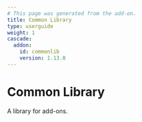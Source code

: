 ```yaml
---
# This page was generated from the add-on.
title: Common Library
type: userguide
weight: 1
cascade:
  addon:
    id: commonlib
    version: 1.13.0
---
```


# Common Library

A library for add-ons.
